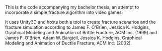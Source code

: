 This is the code accompanying my bachelor thesis, an attempt to incorporate a simple fracture algorithm into video games.

It uses Unity3D and hosts both a tool to create fracture scenarios and the fracture simulation according to James F. O'Brien, Jessica K. Hodgins, Graphical Modeling and Animation of Brittle Fracture, ACM Inc. (1999) and James F. O'Brien, Adam W. Bargteil, Jessica K. Hodgins, Graphical Modeling and Animation of Ductile Fracture, ACM Inc. (2002).
